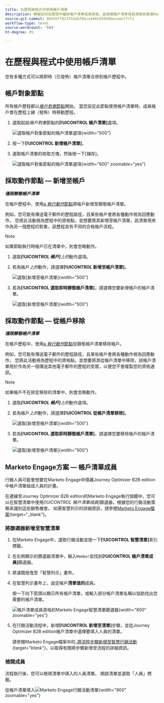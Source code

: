 ```yaml
---
title: 在歷程與程式中使用帳戶清單
description: 瞭解如何在歷程中編排帳戶清單成員資格，並根據帳戶清單成員資格來篩選Marketo Engage智慧清單。
source-git-commit: 0845bff023741ebf8aca448c65950beceae77cf1
workflow-type: tm+mt
source-wordcount: '684'
ht-degree: 0%

---
```


# 在歷程與程式中使用帳戶清單

您有多種方式可以將即時（已發佈）帳戶清單合併到帳戶歷程中。

## 帳戶對象節點

所有帳戶歷程都以&#x200B;[_帳戶對象_&#x200B;節點](../journeys/account-audience-nodes.md)開始。 當您設定此節點使用帳戶清單時，成員帳戶會在歷程上線（發佈）時移動歷程。

1. 選取起始&#x200B;_帳戶對象_&#x200B;節點的&#x200B;**[!UICONTROL 帳戶清單]**&#x200B;選項。

   ![選取帳戶對象節點的帳戶清單選項](../journeys/assets/node-audience-account-list.png){width="500"}

1. 按一下&#x200B;**[!UICONTROL 新增帳戶清單]**。

1. 選取帳戶清單的核取方塊，然後按一下[儲存]。**&#x200B;**

   ![選取帳戶對象節點的帳戶清單選項](../journeys/assets/node-audience-account-list-select-dialog.png){width="600" zoomable="yes"}

## 採取動作節點 — 新增至帳戶

**_僅限靜態帳戶清單_**

在帳戶歷程中，使用[a _執行動作_&#x200B;節點](../journeys/action-nodes.md)將帳戶新增至靜態帳戶清單。

例如，您可能有傳送電子郵件的歷程路徑，且某些帳戶會將各種動作視為回應動作。 您將此活動視為歷程中的資格點，並想要將其新增至帳戶清單，該清單用來作為另一個歷程的對象，該歷程具有不同的合格帳戶流程。

>[!NOTE]
>
>如果節點執行時帳戶已在清單中，則會忽略動作。

1. 選取&#x200B;_&#x200B;**[!UICONTROL 帳戶]**&#x200B;上的_&#x200B;動作選項。

1. 若為帳戶&#x200B;_上的_&#x200B;動作，請選擇&#x200B;**[!UICONTROL 新增至帳戶清單]**。

   ![選取[新增至帳戶清單]](../journeys/assets/node-action-account-add-to-account-list.png){width="500"}

1. 若為&#x200B;**[!UICONTROL 選取即時靜態帳戶清單]**，請選擇您要新增帳戶的帳戶清單。

   ![選取[新增至帳戶清單]](../journeys/assets/node-action-account-add-to-account-list-select.png){width="500"}

## 採取動作節點 — 從帳戶移除

**_僅限靜態帳戶清單_**

在帳戶歷程中，使用[a _執行動作_&#x200B;節點](../journeys/action-nodes.md)從靜態帳戶清單移除帳戶。

例如，您可能有傳送電子郵件的歷程路徑，且某些帳戶會將各種動作視為回應動作。 您將此活動視為歷程中的資格點，並想要將其從帳戶清單中移除，該帳戶清單用於作為另一個傳送其他電子郵件的歷程的受眾，以便您不會複製您的資格通訊。

>[!NOTE]
>
>如果帳戶不在排定移除的清單中，則會忽略動作。

1. 選取&#x200B;_&#x200B;**[!UICONTROL 帳戶]**&#x200B;上的_&#x200B;動作選項。

1. 若為帳戶&#x200B;_上的_&#x200B;動作，請選擇&#x200B;**[!UICONTROL 從帳戶清單移除]**。

   ![選取[新增至帳戶清單]](../journeys/assets/node-action-account-remove-from-account-list.png){width="500"}

1. 若為&#x200B;**[!UICONTROL 選取即時靜態帳戶清單]**，請選擇您要移除帳戶的帳戶清單。

   ![選取[新增至帳戶清單]](../journeys/assets/node-action-account-remove-from-account-list-select.png){width="500"}

## Marketo Engage方案 — 帳戶清單成員

行銷人員可能會想要在Marketo Engage中隱藏Journey Optimizer B2B edition中帳戶清單組成人員的計畫。

在連線至Journey Optimizer B2B edition的Marketo Engage執行個體中，您可以在智慧清單中使用&#x200B;_[!UICONTROL 帳戶清單成員]_&#x200B;篩選器，根據您的行銷活動策略來識別這些銷售機會。 如需智慧列示的詳細資訊，請參閱[Marketo Engage檔案](https://experienceleague.adobe.com/en/docs/marketo/using/product-docs/core-marketo-concepts/smart-lists-and-static-lists/understanding-smart-lists){target="_blank"}。

### 將篩選器新增至智慧清單

1. 在Marketo Engage中，選取行銷活動並按一下&#x200B;**[!UICONTROL 智慧清單]**&#x200B;索引標籤。

1. 在右側顯示的篩選器清單中，輸入`Member`並找到&#x200B;**[!UICONTROL 帳戶清單成員]**&#x200B;篩選器。

1. 將濾鏡拖曳至「智慧列示」畫布。

1. 在智慧列示畫布上，設定帳戶&#x200B;**清單值的**&#x200B;成員。

   按一下向下箭頭以顯示所有帳戶清單，或輸入部分帳戶清單名稱以協助找出您需要的帳戶清單。

   ![帳戶清單成員資格的Marketo Engage智慧清單篩選器](./assets/account-lists-marketo-engage-smart-list.png){width="800" zoomable="yes"}

1. 在行銷活動流程中，新增&#x200B;**[!UICONTROL 新增至清單]**&#x200B;步驟，並從Journey Optimizer B2B edition帳戶清單中選擇要填入人員的清單。

   請參閱Marketo Engage檔案中的&#x200B;_[將流程步驟新增至智慧行銷活動](https://experienceleague.adobe.com/en/docs/marketo/using/product-docs/core-marketo-concepts/smart-campaigns/flow-actions/add-a-flow-step-to-a-smart-campaign){target="_blank"}_，以取得有關將步驟新增至流程的詳細資訊。

### 檢閱成員

流程執行後，您可以檢視清單中填入的人員清單。 開啟清單並選取「人員」標籤。

從帳戶清單填入![Marketo Engage行銷活動清單](./assets/account-lists-marketo-engage-smart-list-people.png){width="800" zoomable="yes"}


